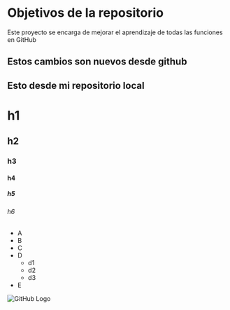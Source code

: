 # Objetivos de la repositorio

Este proyecto se encarga de mejorar el aprendizaje de todas las funciones en GitHub

## Estos cambios son nuevos desde github

## Esto desde mi repositorio local


# h1
## h2
### h3
#### h4
##### h5
###### h6

* A
* B
* C
* D
  * d1
  * d2
  * d3
* E


![GitHub Logo](https://i.pinimg.com/736x/8b/62/04/8b62048bb3463707c31eaf25ac85a4bd.jpg)
